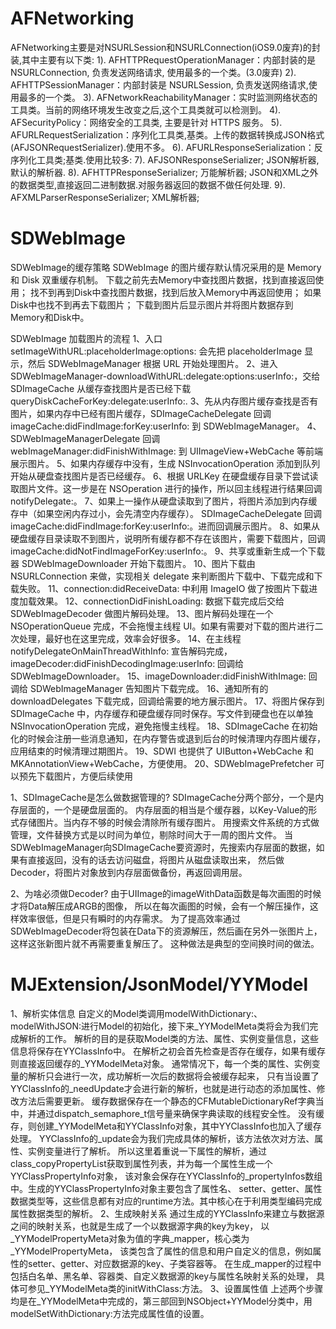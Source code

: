 #  AFNetworking
AFNetworking主要是对NSURLSession和NSURLConnection(iOS9.0废弃)的封装,其中主要有以下类:
1). AFHTTPRequestOperationManager：内部封装的是 NSURLConnection, 负责发送网络请求, 使用最多的一个类。(3.0废弃)
2). AFHTTPSessionManager：内部封装是 NSURLSession, 负责发送网络请求,使用最多的一个类。
3). AFNetworkReachabilityManager：实时监测网络状态的工具类。当前的网络环境发生改变之后,这个工具类就可以检测到。
4). AFSecurityPolicy：网络安全的工具类, 主要是针对 HTTPS 服务。
5). AFURLRequestSerialization：序列化工具类,基类。上传的数据转换成JSON格式
(AFJSONRequestSerializer).使用不多。
6). AFURLResponseSerialization：反序列化工具类;基类.使用比较多:
7). AFJSONResponseSerializer; JSON解析器,默认的解析器.
8). AFHTTPResponseSerializer; 万能解析器; JSON和XML之外的数据类型,直接返回二进制数据.对服务器返回的数据不做任何处理.
9). AFXMLParserResponseSerializer; XML解析器;

# SDWebImage
SDWebImage的缓存策略
SDWebImage 的图片缓存默认情况采用的是 Memory 和 Disk 双重缓存机制。
下载之前先去Memory中查找图片数据，找到直接返回使用；
找不到再到Disk中查找图片数据，找到后放入Memory中再返回使用；
如果Disk中也找不到再去下载图片；
下载到图片后显示图片并将图片数据存到Memory和Disk中。

SDWebImage 加载图片的流程
1、入口 setImageWithURL:placeholderImage:options: 会先把 placeholderImage 显示，然后 SDWebImageManager 根据 URL 开始处理图片。
2、进入 SDWebImageManager-downloadWithURL:delegate:options:userInfo:，交给 SDImageCache 从缓存查找图片是否已经下载 
queryDiskCacheForKey:delegate:userInfo:.
3、先从内存图片缓存查找是否有图片，如果内存中已经有图片缓存，SDImageCacheDelegate 回调 
imageCache:didFindImage:forKey:userInfo: 到 SDWebImageManager。
4、SDWebImageManagerDelegate 回调 webImageManager:didFinishWithImage: 到 UIImageView+WebCache 等前端展示图片。
5、如果内存缓存中没有，生成 NSInvocationOperation 添加到队列开始从硬盘查找图片是否已经缓存。
6、根据 URLKey 在硬盘缓存目录下尝试读取图片文件。这一步是在 NSOperation 进行的操作，所以回主线程进行结果回调 notifyDelegate:。
7、如果上一操作从硬盘读取到了图片，将图片添加到内存缓存中（如果空闲内存过小，会先清空内存缓存）。
SDImageCacheDelegate 回调 imageCache:didFindImage:forKey:userInfo:。进而回调展示图片。
8、如果从硬盘缓存目录读取不到图片，说明所有缓存都不存在该图片，需要下载图片，回调 imageCache:didNotFindImageForKey:userInfo:。
9、共享或重新生成一个下载器 SDWebImageDownloader 开始下载图片。
10、图片下载由 NSURLConnection 来做，实现相关 delegate 来判断图片下载中、下载完成和下载失败。
11、connection:didReceiveData: 中利用 ImageIO 做了按图片下载进度加载效果。
12、connectionDidFinishLoading: 数据下载完成后交给 SDWebImageDecoder 做图片解码处理。
13、图片解码处理在一个 NSOperationQueue 完成，不会拖慢主线程 UI。如果有需要对下载的图片进行二次处理，最好也在这里完成，效率会好很多。
14、在主线程 notifyDelegateOnMainThreadWithInfo: 宣告解码完成，imageDecoder:didFinishDecodingImage:userInfo: 
回调给 SDWebImageDownloader。
15、imageDownloader:didFinishWithImage: 回调给 SDWebImageManager 告知图片下载完成。
16、通知所有的 downloadDelegates 下载完成，回调给需要的地方展示图片。
17、将图片保存到 SDImageCache 中，内存缓存和硬盘缓存同时保存。写文件到硬盘也在以单独 NSInvocationOperation 完成，避免拖慢主线程。
18、SDImageCache 在初始化的时候会注册一些消息通知，在内存警告或退到后台的时候清理内存图片缓存，应用结束的时候清理过期图片。
19、SDWI 也提供了 UIButton+WebCache 和 MKAnnotationView+WebCache，方便使用。
20、SDWebImagePrefetcher 可以预先下载图片，方便后续使用

1、SDImageCache是怎么做数据管理的?
SDImageCache分两个部分，一个是内存层面的，一个是硬盘层面的。
内存层面的相当是个缓存器，以Key-Value的形式存储图片。当内存不够的时候会清除所有缓存图片。
用搜索文件系统的方式做管理，文件替换方式是以时间为单位，剔除时间大于一周的图片文件。
当SDWebImageManager向SDImageCache要资源时，先搜索内存层面的数据，如果有直接返回，没有的话去访问磁盘，将图片从磁盘读取出来，
然后做Decoder，将图片对象放到内存层面做备份，再返回调用层。

2、为啥必须做Decoder?
由于UIImage的imageWithData函数是每次画图的时候才将Data解压成ARGB的图像，
所以在每次画图的时候，会有一个解压操作，这样效率很低，但是只有瞬时的内存需求。
为了提高效率通过SDWebImageDecoder将包装在Data下的资源解压，然后画在另外一张图片上，这样这张新图片就不再需要重复解压了。
这种做法是典型的空间换时间的做法。

# MJExtension/JsonModel/YYModel
1、解析实体信息
自定义的Model类调用modelWithDictionary:、modelWithJSON:进行Model的初始化，接下来_YYModelMeta类将会为我们完成解析的工作。
解析的目的是获取Model类的方法、属性、实例变量信息，这些信息将保存在YYClassInfo中。
在解析之初会首先检查是否存在缓存，如果有缓存则直接返回缓存的_YYModelMeta对象。
通常情况下，每一个类的属性、实例变量的解析只会进行一次，成功解析一次后的数据将会被缓存起来，
只有当设置了YYClassInfo的_needUpdate才会进行新的解析，也就是进行动态的添加属性、修改方法后需要更新。
缓存数据保存在一个静态的CFMutableDictionaryRef字典当中，并通过dispatch_semaphore_t信号量来确保字典读取的线程安全性。
没有缓存，则创建_YYModelMeta和YYClassInfo对象，其中YYClassInfo也加入了缓存处理。
YYClassInfo的_update会为我们完成具体的解析，该方法依次对方法、属性、实例变量进行了解析。
所以这里着重说一下属性的解析，通过class_copyPropertyList获取到属性列表，并为每一个属性生成一个YYClassPropertyInfo对象，
该对象会保存在YYClassInfo的_propertyInfos数组中。生成的YYClassPropertyInfo对象主要包含了属性名、
setter、getter、属性数据类型等，这些信息都有对应的runtime方法。其中核心在于利用类型编码完成属性数据类型的解析。
2、生成映射关系
通过生成的YYClassInfo来建立与数据源之间的映射关系，也就是生成了一个以数据源字典的key为key，
以_YYModelPropertyMeta对象为值的字典_mapper，核心类为_YYModelPropertyMeta，
该类包含了属性的信息和用户自定义的信息，例如属性的setter、getter、对应数据源的key、子类容器等。
在生成_mapper的过程中包括白名单、黑名单、容器类、自定义数据源的key与属性名映射关系的处理，
具体可参见_YYModelMeta类的initWithClass:方法。
3、设置属性值
上述两个步骤均是在_YYModelMeta中完成的，第三部回到NSObject+YYModel分类中，用modelSetWithDictionary:方法完成属性值的设置。
